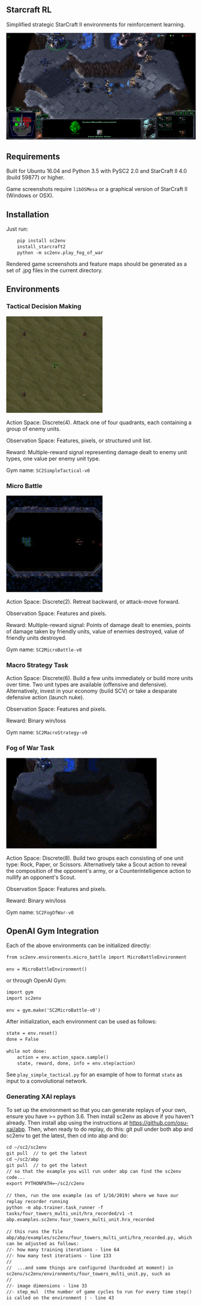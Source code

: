 ## Starcraft RL

Simplified strategic StarCraft II environments for reinforcement learning.

![Screenshot of the Macro Strategy Task](https://github.com/osu-xai/sc2env/raw/master/static/screenshot_macro_strategy_task.jpg)

## Requirements

Built for Ubuntu 16.04 and Python 3.5 with PySC2 2.0 and StarCraft II 4.0 (build 59877) or higher.

Game screenshots require `libOSMesa` or a graphical version of StarCraft II (Windows or OSX).

## Installation

Just run:

````
    pip install sc2env
    install_starcraft2
    python -m sc2env.play_fog_of_war
````

Rendered game screenshots and feature maps should be generated as a set of .jpg files in the current directory.

## Environments

### Tactical Decision Making

![Animated screenshot of SimpleTactical-v0](https://github.com/osu-xai/sc2env/raw/master/static/simple_tactical.gif)

Action Space: Discrete(4). Attack one of four quadrants, each containing a group of enemy units.

Observation Space: Features, pixels, or structured unit list.

Reward: Multiple-reward signal representing damage dealt to enemy unit types, one value per enemy unit type.

Gym name: `SC2SimpleTactical-v0`


### Micro Battle

![Animated screenshot of MicroBattle-v0](https://github.com/osu-xai/sc2env/raw/master/static/micro_battle.gif)

Action Space: Discrete(2). Retreat backward, or attack-move forward.

Observation Space: Features and pixels.

Reward: Multiple-reward signal: Points of damage dealt to enemies,
points of damage taken by friendly units, value of enemies destroyed,
value of friendly units destroyed.

Gym name: `SC2MicroBattle-v0`


### Macro Strategy Task

Action Space: Discrete(6). Build a few units immediately or build more units over time. Two unit types are available (offensive and defensive).
Alternatively, invest in your economy (build SCV) or take a desparate defensive action (launch nuke).

Observation Space: Features and pixels.

Reward: Binary win/loss

Gym name: `SC2MacroStrategy-v0`


### Fog of War Task

![Animated screenshot of MicroBattle-v0](https://github.com/osu-xai/sc2env/raw/master/static/fog_of_war.gif)

Action Space: Discrete(8). Build two groups each consisting of one unit type: Rock, Paper, or Scissors.
Alternatively take a Scout action to reveal the composition of the opponent's army, or a Counterintelligence action to nullify an opponent's Scout.

Observation Space: Features and pixels.

Reward: Binary win/loss

Gym name: `SC2FogOfWar-v0`


## OpenAI Gym Integration

Each of the above environments can be initialized directly:

```
from sc2env.environments.micro_battle import MicroBattleEnvironment

env = MicroBattleEnvironment()
```

or through OpenAI Gym:

```
import gym
import sc2env

env = gym.make('SC2MicroBattle-v0')
```

After initialization, each environment can be used as follows:

```
state = env.reset()
done = False

while not done:
    action = env.action_space.sample()
    state, reward, done, info = env.step(action)
```

See `play_simple_tactical.py` for an example of how to format `state` as
input to a convolutional network.


### Generating XAI replays

To set up the environment so that you can generate replays of your own, ensure you have >= python 3.6.
Then install sc2env as above if you haven't already.
Then install abp using the instructions at https://github.com/osu-xai/abp.
Then, when ready to do replay, do this: git pull under both abp and sc2env to get the latest, then cd into abp and do:

````
cd ~/sc2/sc2env
git pull  // to get the latest
cd ~/sc2/abp
git pull  // to get the latest
// so that the example you will run under abp can find the sc2env code...
export PYTHONPATH=~/sc2/c2env

// then, run the one example (as of 1/16/2019) where we have our replay recorder running
python -m abp.trainer.task_runner -f tasks/four_towers_multi_unit/hra_recorded/v1 -t abp.examples.sc2env.four_towers_multi_unit.hra_recorded

// this runs the file abp/abp/examples/sc2env/four_towers_multi_unti/hra_recorded.py, which can be adjusted as follows:
//- how many training iterations - line 64
//- how many test iterations - line 133
// 
//  ...and some things are configured (hardcoded at moment) in sc2env/sc2env/environments/four_towers_multi_unit.py, such as 
//
//- image dimensions - line 33
//- step_mul  (the number of game cycles to run for every time step() is called on the environment ) - line 43
````

